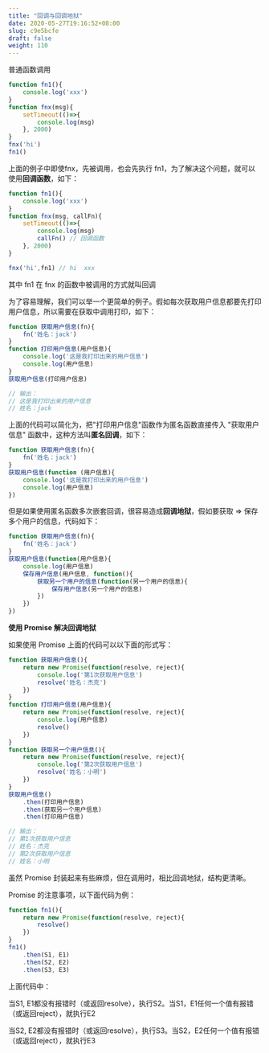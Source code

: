 ```yaml
---
title: "回调与回调地狱"
date: 2020-05-27T19:16:52+08:00
slug: c9e5bcfe
draft: false
weight: 110
---
```


普通函数调用

```js
function fn1(){
    console.log('xxx')
}
function fnx(msg){
    setTimeout(()=>{
        console.log(msg)
    }, 2000)
}
fnx('hi')
fn1()
```

上面的例子中即使fnx，先被调用，也会先执行 fn1，为了解决这个问题，就可以使用**回调函数**，如下：

```js
function fn1(){
    console.log('xxx')
}
function fnx(msg, callFn){
    setTimeout(()=>{
        console.log(msg)
        callFn() // 回调函数
    }, 2000)
}

fnx('hi',fn1) // hi  xxx
```

其中 fn1 在 fnx 的函数中被调用的方式就叫回调

为了容易理解，我们可以举一个更简单的例子。假如每次获取用户信息都要先打印用户信息，所以需要在获取中调用打印，如下：

```js
function 获取用户信息(fn){
    fn('姓名：jack')
}
function 打印用户信息(用户信息){
    console.log('这是我打印出来的用户信息')
    console.log(用户信息)
}
获取用户信息(打印用户信息)

// 输出：
// 这是我打印出来的用户信息
// 姓名：jack
```

上面的代码可以简化为，把"打印用户信息"函数作为匿名函数直接传入 "获取用户信息" 函数中，这种方法叫**匿名回调**，如下：

```js
function 获取用户信息(fn){
    fn('姓名：jack')
}
获取用户信息(function (用户信息){
    console.log('这是我打印出来的用户信息')
    console.log(用户信息)
})
```

但是如果使用匿名函数多次嵌套回调，很容易造成**回调地狱**，假如要获取 => 保存多个用户的信息，代码如下：

```js
function 获取用户信息(fn){
    fn('姓名：jack')
}
获取用户信息(function(用户信息){
    console.log(用户信息)
    保存用户信息(用户信息, function(){
        获取另一个用户的信息(function(另一个用户的信息){
            保存用户信息(另一个用户的信息)
        })
    })
})
```

**使用 Promise 解决回调地狱**

如果使用 Promise 上面的代码可以以下面的形式写：

```js
function 获取用户信息(){
    return new Promise(function(resolve, reject){
        console.log('第1次获取用户信息')
        resolve('姓名：杰克')
    })
}
function 打印用户信息(用户信息){
    return new Promise(function(resolve, reject){
        console.log(用户信息)
        resolve()
    })
}
function 获取另一个用户信息(){
    return new Promise(function(resolve, reject){
        console.log('第2次获取用户信息')
        resolve('姓名：小明')
    })
}
获取用户信息()
    .then(打印用户信息)
    .then(获取另一个用户信息)
    .then(打印用户信息)

// 输出：
// 第1次获取用户信息
// 姓名：杰克
// 第2次获取用户信息
// 姓名：小明
```

虽然 Promise 封装起来有些麻烦，但在调用时，相比回调地狱，结构更清晰。

Promise 的注意事项，以下面代码为例：

```js
function fn1(){
    return new Promise(function(resolve, reject){
        resolve()
    })
}
fn1()
    .then(S1, E1)
    .then(S2, E2)
    .then(S3, E3)
```

上面代码中：

当S1, E1都没有报错时（或返回resolve），执行S2。当S1，E1任何一个值有报错（或返回reject），就执行E2

当S2, E2都没有报错时（或返回resolve），执行S3。当S2，E2任何一个值有报错（或返回reject），就执行E3